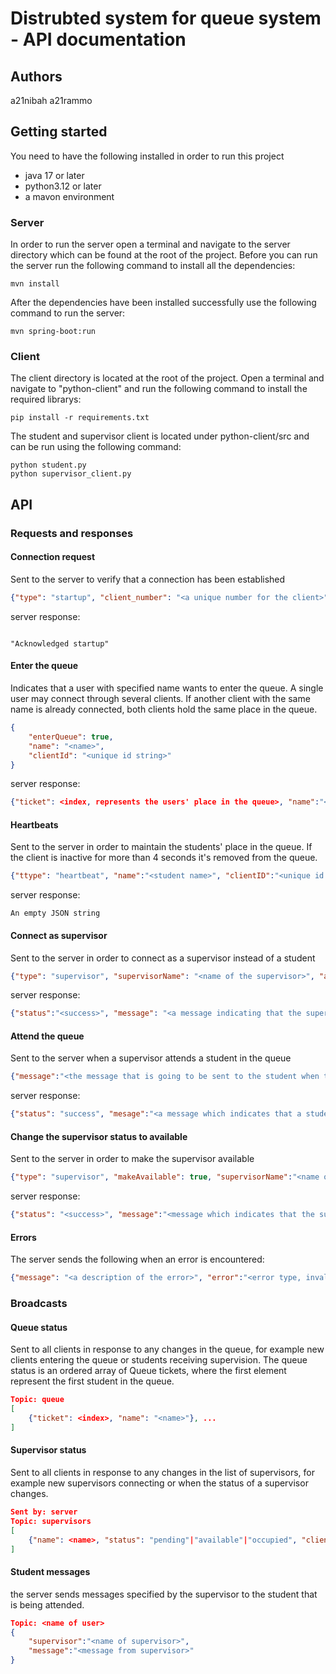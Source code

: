 # Distrubted system  for queue system - API documentation


## Authors
a21nibah
a21rammo
## Getting started
You need to have the following installed in order to run this project
- java 17 or later
- python3.12 or later
- a mavon environment
### Server
In order to run the server open a terminal  and navigate to  the server directory which can be found at the root of the project.
Before  you can run the server run the following command to install all the dependencies:
```console
mvn install
```
After the dependencies have been installed successfully use the following command to run the server:
```console
mvn spring-boot:run
```
### Client
The client directory is located at the root of the project. Open a terminal and navigate to "python-client" and run the following command to install the required librarys:
```console
pip install -r requirements.txt
```
The student and supervisor client is located under python-client/src and can be run using the following command:
```console
python student.py
python supervisor_client.py
```
## API
### Requests and responses
#### Connection request
Sent to the server to verify that a connection has been established
```json
{"type": "startup", "client_number": "<a unique number for the client>"}
```
server response:
```

"Acknowledged startup"

```
#### Enter the queue
Indicates that a user with specified name wants to enter the queue.
A single user may connect through several clients. If another client with the same name is already connected, both clients hold the same place in the queue.
```json
{
    "enterQueue": true,
    "name": "<name>",
    "clientId": "<unique id string>"
}
```
server response:
```json
{"ticket": <index, represents the users' place in the queue>, "name":"<name>"}
```
#### Heartbeats
Sent to the server in order to maintain the students' place in the queue. If the client is inactive for more than 4 seconds it's removed from the queue.
```json
{"ttype": "heartbeat", "name":"<student name>", "clientID":"<unique id string>"}
```
server response:
```
An empty JSON string
```
#### Connect as supervisor
Sent to the server in order to connect as a supervisor instead of a student
```json
{"type": "supervisor", "supervisorName": "<name of the supervisor>", "addSupervisor": true}
```
server response:
```json
{"status":"<success>", "message": "<a message indicating that the supervisor was added>"}
```
#### Attend the queue
Sent to the server when a supervisor attends a student in the queue
```json
{"message":"<the message that is going to be sent to the student when they are informed about their turn to be attended.>", "type":"supervisor", "attendStudent":true, "supervisorName": "<name of the supervisor that is going to attend the student>"}
```
server response:
```json
{"status": "success", "mesage":"<a message which indicates that a student is being attended>"}
```
#### Change the supervisor status to available
Sent to the server in order to make the supervisor available
```json
{"type": "supervisor", "makeAvailable": true, "supervisorName":"<name of the supervisor that is going to be made available>"}
```
server response:
```json
{"status": "<success>", "message":"<message which indicates that the supervisors' status has been changed>"}
```
#### Errors
The server sends the following when an error is encountered:
```json
{"message": "<a description of the error>", "error":"<error type, invalidMessage>"}
```
### Broadcasts
#### Queue status
Sent to all clients in response to any changes in the queue, for example new clients entering the queue or students receiving supervision. The queue status is an ordered array of Queue tickets, where the first element represent the first student in the queue.
```json
Topic: queue
[ 
    {"ticket": <index>, "name": "<name>"}, ... 
]
```
#### Supervisor status
Sent to all clients in response to any changes in the list of supervisors, for example new supervisors connecting or when the status of a supervisor changes.
```json
Sent by: server
Topic: supervisors
[ 
    {"name": <name>, "status": "pending"|"available"|"occupied", "client": undefined|{"ticket":<index>,"name":"<name>"}}, ... 
]
```
#### Student messages
the server sends messages specified by the supervisor to the student that is being attended.
```json
Topic: <name of user>
{
    "supervisor":"<name of supervisor>",
    "message":"<message from supervisor>"
}
```
